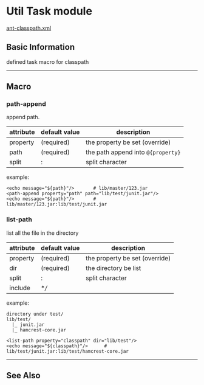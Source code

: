 Util Task module
================

[ant-classpath.xml](/.ant/ant-classpath.xml)

Basic Information
-----------------

defined task macro for classpath

-------------------------------------------------------------------------------


Macro
-----

### path-append

append path.

attribute   | default value     | description
---------   | -------------     | -----------
property    | (required)        | the property be set (override)
path        | (required)        | the path append into `@{property}`
split       | :                 | split character

example:

    <echo message="${path}"/>       # lib/master/123.jar
    <path-append property="path" path="lib/test/junit.jar"/>
    <echo message="${path}"/>       # lib/master/123.jar:lib/test/junit.jar

### list-path

list all the file in the directory

attribute   | default value     | description
---------   | -------------     | -----------
property    | (required)        | the property be set (override)
dir         | (required)        | the directory be list
split       | :                 | split character
include     | \**/*             |

example:

    directory under test/
    lib/test/
      |_ junit.jar
      |_ hamcrest-core.jar

    <list-path property="classpath" dir="lib/test"/>
    <echo message="${classpath}"/>      # lib/test/junit.jar:lib/test/hamcrest-core.jar

-------------------------------------------------------------------------------

See Also
--------

